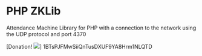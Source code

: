 # PHP ZKLib #

Attendance Machine Library for PHP with a connection to the network using the UDP protocol and port 4370

[Donation! ![](https://blockr.io/api/v1/address/Qr/1BTsPJFMwSiiQnTusDXUF9YA8Hrm1NLQTD)]
1BTsPJFMwSiiQnTusDXUF9YA8Hrm1NLQTD
